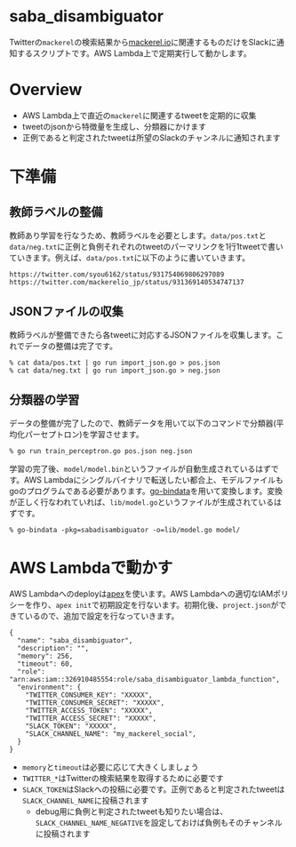 # saba_disambiguator
Twitterの`mackerel`の検索結果から[mackerel.io](https://mackerel.io)に関連するものだけをSlackに通知するスクリプトです。AWS Lambda上で定期実行して動かします。

# Overview
- AWS Lambda上で直近の`mackerel`に関連するtweetを定期的に収集
- tweetのjsonから特徴量を生成し、分類器にかけます
- 正例であると判定されたtweetは所望のSlackのチャンネルに通知されます

# 下準備
## 教師ラベルの整備
教師あり学習を行なうため、教師ラベルを必要とします。`data/pos.txt`と`data/neg.txt`に正例と負例それぞれのtweetのパーマリンクを1行1tweetで書いていきます。例えば、`data/pos.txt`に以下のように書いていきます。

```
https://twitter.com/syou6162/status/931754069806297089
https://twitter.com/mackerelio_jp/status/931369140534747137
```

## JSONファイルの収集
教師ラベルが整備できたら各tweetに対応するJSONファイルを収集します。これでデータの整備は完了です。

```
% cat data/pos.txt | go run import_json.go > pos.json
% cat data/neg.txt | go run import_json.go > neg.json
```

## 分類器の学習
データの整備が完了したので、教師データを用いて以下のコマンドで分類器(平均化パーセプトロン)を学習させます。

```
% go run train_perceptron.go pos.json neg.json
```

学習の完了後、`model/model.bin`というファイルが自動生成されているはずです。AWS Lambdaにシングルバイナリで転送したい都合上、モデルファイルもgoのプログラムである必要があります。[go-bindata](https://github.com/jteeuwen/go-bindata)を用いて変換します。変換が正しく行なわれていれば、`lib/model.go`というファイルが生成されているはずです。

```
% go-bindata -pkg=sabadisambiguator -o=lib/model.go model/
```

# AWS Lambdaで動かす
AWS Lambdaへのdeployは[apex](https://github.com/apex/apex)を使います。AWS Lambdaへの適切なIAMポリシーを作り、`apex init`で初期設定を行ないます。初期化後、`project.json`ができているので、追加で設定を行なっていきます。

```
{
  "name": "saba_disambiguator",
  "description": "",
  "memory": 256,
  "timeout": 60,
  "role": "arn:aws:iam::326910485554:role/saba_disambiguator_lambda_function",
  "environment": {
    "TWITTER_CONSUMER_KEY": "XXXXX",
    "TWITTER_CONSUMER_SECRET": "XXXXX",
    "TWITTER_ACCESS_TOKEN": "XXXXX",
    "TWITTER_ACCESS_SECRET": "XXXXX",
    "SLACK_TOKEN": "XXXXX",
    "SLACK_CHANNEL_NAME": "my_mackerel_social",
  }
}
```

- `memory`と`timeout`は必要に応じて大きくしましょう
- `TWITTER_*`はTwitterの検索結果を取得するために必要です
- `SLACK_TOKEN`はSlackへの投稿に必要です。正例であると判定されたtweetは`SLACK_CHANNEL_NAME`に投稿されます
  - debug用に負例と判定されたtweetも知りたい場合は、`SLACK_CHANNEL_NAME_NEGATIVE`を設定しておけば負例もそのチャンネルに投稿されます
